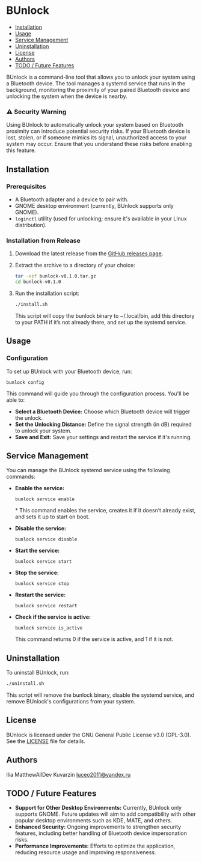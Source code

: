 # BUnlock

- [Installation](#installation)
- [Usage](#usage)
- [Service Management](#service-management)
- [Uninstallation](#uninstallation)
- [License](#license)
- [Authors](#authors)
- [TODO / Future Features](#todo--future-features)


BUnlock is a command-line tool that allows you to unlock your system using a Bluetooth device. The tool manages a systemd service that runs in the background, monitoring the proximity of your paired Bluetooth device and unlocking the system when the device is nearby.

### ⚠️ Security Warning

Using BUnlock to automatically unlock your system based on Bluetooth proximity can introduce potential security risks. If your Bluetooth device is lost, stolen, or if someone mimics its signal, unauthorized access to your system may occur. Ensure that you understand these risks before enabling this feature.


## Installation

### Prerequisites

- A Bluetooth adapter and a device to pair with.
- GNOME desktop environment (currently, BUnlock supports only GNOME).
- `loginctl` utility (used for unlocking; ensure it's available in your Linux distribution).


### Installation from Release

1. Download the latest release from the [GitHub releases page](https://github.com/MatthewAllDev/bunlock/releases).
   
2. Extract the archive to a directory of your choice:

   ```bash
   tar -xzf bunlock-v0.1.0.tar.gz
   cd bunlock-v0.1.0
   ```

3. Run the installation script:
    ```bash
    ./install.sh
    ```
    This script will copy the bunlock binary to ~/.local/bin, add this directory to your PATH if it’s not already there, and set up the systemd service.

## Usage
### Configuration

To set up BUnlock with your Bluetooth device, run:
```bush
bunlock config
```
This command will guide you through the configuration process. You'll be able to:

+ **Select a Bluetooth Device:** Choose which Bluetooth device will trigger the unlock.
+ **Set the Unlocking Distance:** Define the signal strength (in dB) required to unlock your system.
+ **Save and Exit:** Save your settings and restart the service if it's running.

## Service Management

You can manage the BUnlock systemd service using the following commands:

* **Enable the service:**
    ```bush
    bunlock service enable
    ```
    \* This command enables the service, creates it if it doesn’t already exist, and sets it up to start on boot.

* **Disable the service:**
    ```bush
    bunlock service disable
    ```

* **Start the service:**
    ```bush
    bunlock service start
    ```
* **Stop the service:**
    ```bush
    bunlock service stop
    ```

* **Restart the service:**
    ```bush
    bunlock service restart
    ```

* **Check if the service is active:**
    ```bush
    bunlock service is_active
    ```
    This command returns 0 if the service is active, and 1 if it is not.

## Uninstallation

To uninstall BUnlock, run:
```bash
./uninstall.sh
```
This script will remove the bunlock binary, disable the systemd service, and remove BUnlock's configurations from your system.

## License

BUnlock is licensed under the GNU General Public License v3.0 (GPL-3.0). See the [LICENSE](./LICENSE) file for details.

## Authors

Ilia MatthewAllDev Kuvarzin <luceo2011@yandex.ru>

## TODO / Future Features

- **Support for Other Desktop Environments:** Currently, BUnlock only supports GNOME. Future updates will aim to add compatibility with other popular desktop environments such as KDE, MATE, and others.
- **Enhanced Security:** Ongoing improvements to strengthen security features, including better handling of Bluetooth device impersonation risks.
- **Performance Improvements:** Efforts to optimize the application, reducing resource usage and improving responsiveness.